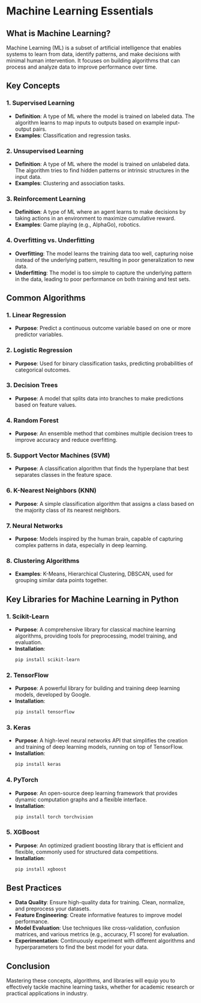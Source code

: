 # Machine Learning Essentials

## What is Machine Learning?
Machine Learning (ML) is a subset of artificial intelligence that enables systems to learn from data, identify patterns, and make decisions with minimal human intervention. It focuses on building algorithms that can process and analyze data to improve performance over time.

## Key Concepts

### 1. Supervised Learning
- **Definition**: A type of ML where the model is trained on labeled data. The algorithm learns to map inputs to outputs based on example input-output pairs.
- **Examples**: Classification and regression tasks.

### 2. Unsupervised Learning
- **Definition**: A type of ML where the model is trained on unlabeled data. The algorithm tries to find hidden patterns or intrinsic structures in the input data.
- **Examples**: Clustering and association tasks.

### 3. Reinforcement Learning
- **Definition**: A type of ML where an agent learns to make decisions by taking actions in an environment to maximize cumulative reward.
- **Examples**: Game playing (e.g., AlphaGo), robotics.

### 4. Overfitting vs. Underfitting
- **Overfitting**: The model learns the training data too well, capturing noise instead of the underlying pattern, resulting in poor generalization to new data.
- **Underfitting**: The model is too simple to capture the underlying pattern in the data, leading to poor performance on both training and test sets.

## Common Algorithms

### 1. Linear Regression
- **Purpose**: Predict a continuous outcome variable based on one or more predictor variables.
  
### 2. Logistic Regression
- **Purpose**: Used for binary classification tasks, predicting probabilities of categorical outcomes.

### 3. Decision Trees
- **Purpose**: A model that splits data into branches to make predictions based on feature values.

### 4. Random Forest
- **Purpose**: An ensemble method that combines multiple decision trees to improve accuracy and reduce overfitting.

### 5. Support Vector Machines (SVM)
- **Purpose**: A classification algorithm that finds the hyperplane that best separates classes in the feature space.

### 6. K-Nearest Neighbors (KNN)
- **Purpose**: A simple classification algorithm that assigns a class based on the majority class of its nearest neighbors.

### 7. Neural Networks
- **Purpose**: Models inspired by the human brain, capable of capturing complex patterns in data, especially in deep learning.

### 8. Clustering Algorithms
- **Examples**: K-Means, Hierarchical Clustering, DBSCAN, used for grouping similar data points together.

## Key Libraries for Machine Learning in Python

### 1. Scikit-Learn
- **Purpose**: A comprehensive library for classical machine learning algorithms, providing tools for preprocessing, model training, and evaluation.
- **Installation**:
  ```bash
  pip install scikit-learn
  ```

### 2. TensorFlow
- **Purpose**: A powerful library for building and training deep learning models, developed by Google.
- **Installation**:
  ```bash
  pip install tensorflow
  ```

### 3. Keras
- **Purpose**: A high-level neural networks API that simplifies the creation and training of deep learning models, running on top of TensorFlow.
- **Installation**:
  ```bash
  pip install keras
  ```

### 4. PyTorch
- **Purpose**: An open-source deep learning framework that provides dynamic computation graphs and a flexible interface.
- **Installation**:
  ```bash
  pip install torch torchvision
  ```

### 5. XGBoost
- **Purpose**: An optimized gradient boosting library that is efficient and flexible, commonly used for structured data competitions.
- **Installation**:
  ```bash
  pip install xgboost
  ```

## Best Practices
- **Data Quality**: Ensure high-quality data for training. Clean, normalize, and preprocess your datasets.
- **Feature Engineering**: Create informative features to improve model performance.
- **Model Evaluation**: Use techniques like cross-validation, confusion matrices, and various metrics (e.g., accuracy, F1 score) for evaluation.
- **Experimentation**: Continuously experiment with different algorithms and hyperparameters to find the best model for your data.

## Conclusion
Mastering these concepts, algorithms, and libraries will equip you to effectively tackle machine learning tasks, whether for academic research or practical applications in industry.
